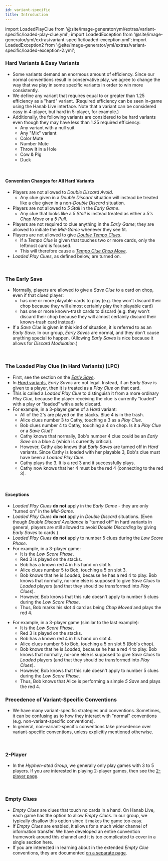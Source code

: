 ```yaml
---
id: variant-specific
title: Introduction
---
```


import LoadedPlayClue from '@site/image-generator/yml/extras/variant-specific/loaded-play-clue.yml';
import LoadedException from '@site/image-generator/yml/extras/variant-specific/loaded-exception.yml';
import LoadedException2 from '@site/image-generator/yml/extras/variant-specific/loaded-exception-2.yml';

### Hard Variants & Easy Variants

- Some variants demand an enormous amount of efficiency. Since our normal conventions result in conservative play, we agree to change the way that we play in some specific variants in order to win more consistently.
- We define any variant that requires equal to or greater than 1.25 efficiency as a "hard" variant. (Required efficiency can be seen in-game using the Hanab Live interface. Note that a variant can be considered easy in 4-player, but hard in 5-player, for example.)
- Additionally, the following variants are considered to be hard variants even though they may have less than 1.25 required efficiency:
  - Any variant with a null suit
  - Any "Mix" variant
  - Color Mute
  - Number Mute
  - Throw It in a Hole
  - Cow & Pig
  - Duck

<br />

#### Convention Changes for All Hard Variants

- Players are not allowed to *Double Discard Avoid*.
  - Any clue given in a *Double Discard* situation will instead be treated like a clue given in a non-*Double Discard* situation.
- Players are not allowed to *5 Stall* in the *Early Game*.
  - Any clue that looks like a *5 Stall* is instead treated as either a *5's Chop Move* or a *5 Pull*.
- Players are not required to clue anything in the *Early Game*; they are allowed to initiate the *Mid-Game* whenever they see fit.
- Players are not allowed to give [*Double Tempo Clues*](level-6.md#the-double-tempo-clue).
  - If a *Tempo Clue* is given that touches two or more cards, only the leftmost card is focused.
  - This will therefore cause a [*Tempo Clue Chop Move*](level-6.md#the-tempo-clue-chop-move-tccm).
- *Loaded Play Clues*, as defined below, are turned on.

<br />

### The Early Save

- Normally, players are allowed to give a *Save Clue* to a card on chop, even if that clued player:
  - has one or more playable cards to play (e.g. they won't discard their chop because they will almost certainly play their playable card)
  - has one or more known-trash cards to discard (e.g. they won't discard their chop because they will almost certainly discard their known-trash card instead)
- If a *Save Clue* is given in this kind of situation, it is referred to as an *Early Save*. In our group, *Early Saves* are normal, and they don't cause anything special to happen. (Allowing *Early Saves* is nice because it allows for *Discard Modulation.*)

<br />

### The Loaded Play Clue (in Hard Variants) (LPC)

- First, see the section on the *[Early Save](#the-early-save)*.
- In [*Hard* variants](#hard-variants--easy-variants), *Early Saves* are not legal. Instead, if an *Early Save* is given to a player, then it is treated as a *Play Clue* on that card.
- This is called a *Loaded Play Clue* to distinguish it from a more ordinary *Play Clue*, because the player receiving the clue is currently "loaded" with a play or "loaded" with a safe discard.
- For example, in a 3-player game of a *Hard* variant:
  - All of the 2's are played on the stacks. Blue 4 is in the trash.
  - Alice clues number 3 to Cathy, touching a 3 as a *Play Clue*.
  - Bob clues number 4 to Cathy, touching a 4 on chop. Is it a *Play Clue* or a *Save Clue*?
  - Cathy knows that normally, Bob's number 4 clue could be an *Early Save* on a blue 4 (which is currently critical).
  - However, Cathy also knows that *Early Saves* are turned off in *Hard* variants. Since Cathy is loaded with her playable 3, Bob's clue must have been a *Loaded Play Clue*.
  - Cathy plays the 3. It is a red 3 and it successfully plays.
  - Cathy now knows that her 4 must be the red 4 (connecting to the red 3).

<LoadedPlayClue />

<br />

#### Exceptions

- *Loaded Play Clues* **do not** apply in the *Early Game* - they are only "turned on" in the *Mid-Game*.
- *Loaded Play Clues* **do not** apply in *Double Discard* situations. (Even though *Double Discard Avoidance* is "turned off" in hard variants in general, players are still allowed to avoid *Double Discarding* by giving *Early Saves* to cards.)
- *Loaded Play Clues* **do not** apply to number 5 clues during the *Low Score Phase*.
- For example, in a 3-player game:
  - It is the *Low Score Phase*.
  - Red 3 is played on the stacks.
  - Bob has a known red 4 in his hand on slot 5.
  - Alice clues number 5 to Bob, touching a 5 on slot 3.
  - Bob knows that he is *Loaded*, because he has a red 4 to play. Bob knows that normally, no-one else is supposed to give *Save Clues* to *Loaded* players (and that they should be transformed into *Play Clues*).
  - However, Bob knows that this rule doesn't apply to number 5 clues during the *Low Score Phase*.
  - Thus, Bob marks his slot 4 card as being *Chop Moved* and plays the red 4.

<LoadedException />

- For example, in a 3-player game (similar to the last example):
  - It is the *Low Score Phase*.
  - Red 3 is played on the stacks.
  - Bob has a known red 4 in his hand on slot 4.
  - Alice clues number 5 to Bob, touching a 5 on slot 5 (Bob's chop).
  - Bob knows that he is *Loaded*, because he has a red 4 to play. Bob knows that normally, no-one else is supposed to give *Save Clues* to *Loaded* players (and that they should be transformed into *Play Clues*).
  - However, Bob knows that this rule doesn't apply to number 5 clues during the *Low Score Phase*.
  - Thus, Bob knows that Alice is performing a simple *5 Save* and plays the red 4.

<LoadedException2 />

### Precedence of Variant-Specific Conventions

- We have many variant-specific strategies and conventions. Sometimes, it can be confusing as to how they interact with "normal" conventions (e.g. non-variant-specific conventions).
- In general, non-variant-specific conventions take precedence over variant-specific conventions, unless explicitly mentioned otherwise.

<br />

### 2-Player

- In the *Hyphen-ated Group*, we generally only play games with 3 to 5 players. If you are interested in playing 2-player games, then see the [2-player page](https://github.com/hanabi/hanabi.github.io/blob/main/misc/2-player.md).

<br />

### Empty Clues

- *Empty Clues* are clues that touch no cards in a hand. On Hanab Live, each game has the option to allow *Empty Clues*. In our group, we typically disallow this option since it makes the game too easy.
- If *Empty Clues* are enabled, it allows for a much wider channel of information transfer. We have developed an entire convention framework around this channel and it is too complicated to cover in a single section here.
- If you are interested in learning about in the extended *Empty Clue* conventions, they are documented [on a separate page](https://github.com/hanabi/hanabi.github.io/blob/main/misc/empty-clues.md).
